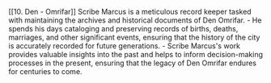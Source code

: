 [[10. Den - Omrifar]]
Scribe Marcus is a meticulous record keeper tasked with maintaining the archives and historical documents of Den Omrifar.
    - He spends his days cataloging and preserving records of births, deaths, marriages, and other significant events, ensuring that the history of the city is accurately recorded for future generations.
    - Scribe Marcus's work provides valuable insights into the past and helps to inform decision-making processes in the present, ensuring that the legacy of Den Omrifar endures for centuries to come.
